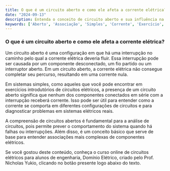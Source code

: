 ```yaml
---
title: O que é um circuito aberto e como ele afeta a corrente elétrica?
date: "2024-09-13"
description: Entenda o conceito de circuito aberto e sua influência na corrente elétrica em sistemas simples.
keywords: ['Aberto', 'Associação', 'Simples', 'Corrente', 'Exercício', 'Sistema', 'divisão']
---
```


### O que é um circuito aberto e como ele afeta a corrente elétrica?

Um circuito aberto é uma configuração em que há uma interrupção no caminho pelo qual a corrente elétrica deveria fluir. Essa interrupção pode ser causada por um componente desconectado, um fio partido ou um interruptor aberto. Em um circuito aberto, a corrente elétrica não consegue completar seu percurso, resultando em uma corrente nula.

Em sistemas simples, como aqueles que você pode encontrar em exercícios introdutórios de circuitos elétricos, a presença de um circuito aberto significa que nenhum dos componentes conectados em série com a interrupção receberá corrente. Isso pode ser útil para entender como a corrente se comporta em diferentes configurações de circuitos e para diagnosticar problemas em sistemas elétricos reais.

A compreensão de circuitos abertos é fundamental para a análise de circuitos, pois permite prever o comportamento do sistema quando há falhas ou interrupções. Além disso, é um conceito básico que serve de base para entender associações mais complexas de componentes elétricos.

Se você gostou deste conteúdo, conheça o curso online de circuitos elétricos para alunos de engenharia, Domínio Elétrico, criado pelo Prof. Nicholas Yukio, clicando no botão presente logo abaixo do texto.